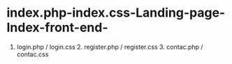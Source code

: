# index.php-index.css-Landing-page-Index-front-end-
1. login.php / login.css  2. register.php / register.css  3. contac.php / contac.css
